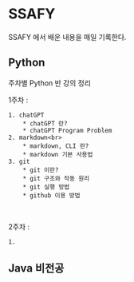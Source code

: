 # SSAFY
SSAFY 에서 배운 내용을 매일 기록한다.

## Python
주차별 Python 반 강의 정리

1주차 :

    1. chatGPT
        * chatGPT 란?
        * chatGPT Program Problem
    2. markdown<br>
        * markdown, CLI 란?
        * markdown 기본 사용법
    3. git
        * git 이란?
        * git 구조와 작동 원리
        * git 실행 방법
        * github 이용 방법

<br>

2주차 :

    1.

## Java 비전공
